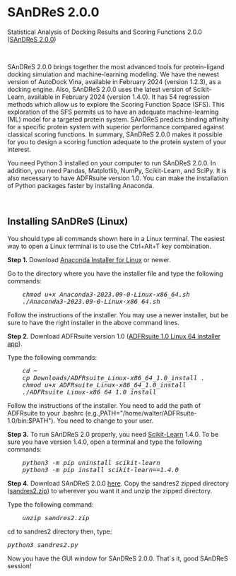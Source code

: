 # SAnDReS 2.0.0
Statistical Analysis of Docking Results and Scoring Functions 2.0.0 (<a href="https://azevedolab.net/sandres.php" title="SAnDReS 2.0.0">SAnDReS 2.0.0</a>) 
<P>&nbsp;</P>
SAnDReS 2.0.0 brings together the most advanced tools for protein-ligand docking simulation and machine-learning modeling. We have the newest version of AutoDock Vina, available in February 2024 (version 1.2.3), as a docking engine. Also, SAnDReS 2.0.0 uses the latest version of Scikit-Learn, available in February 2024 (version 1.4.0). It has 54 regression methods which allow us to explore the Scoring Function Space (SFS). This exploration of the SFS permits us to have an adequate machine-learning (ML) model for a targeted protein system. SAnDReS predicts binding affinity for a specific protein system with superior performance compared against classical scoring functions. In summary, SAnDReS 2.0.0 makes it possible for you to design a scoring function adequate to the protein system of your interest. 
<P>You need Python 3 installed on your computer to run SAnDReS 2.0.0. In addition, you need Pandas, Matplotlib, NumPy, Scikit-Learn, and SciPy. It is also necessary to have ADFRsuite version 1.0. You can make the installation of Python packages faster by installing Anaconda.</P>
<P>&nbsp;</P>
<H2>Installing SAnDReS (Linux)</H2>
<P>You should type all commands shown here in a Linux terminal. The easiest way to open a Linux terminal is to use the Ctrl+Alt+T key combination.</P>
<P><B>Step 1.</B> Download <a href="https://repo.anaconda.com/archive/Anaconda3-2023.09-0-Linux-x86_64.sh" title="Anaconda Installer for Linux">Anaconda Installer for Linux</a> or newer.</P>
<P>Go to the directory where you have the installer file and type the following commands:
<pre><I>    chmod u+x Anaconda3-2023.09-0-Linux-x86_64.sh
    ./Anaconda3-2023.09-0-Linux-x86_64.sh</I></pre>
<P>Follow the instructions of the installer. You may use a newer installer, but be sure to have the right installer in the above command lines.
</P>
<P><B>Step 2.</B> Download ADFRsuite version 1.0 (<a href="https://ccsb.scripps.edu/adfr/downloads/" title="ADFRsuite 1.0 Linux 64 installer app">ADFRsuite 1.0 Linux 64 installer app</a>).</P>
<P>Type the following commands:
<pre><I>    cd ~
    cp Downloads/ADFRsuite_Linux-x86_64_1.0_install .
    chmod u+x ADFRsuite_Linux-x86_64_1.0_install
    ./ADFRsuite_Linux-x86_64_1.0_install</I></pre>
<P>Follow the instructions of the installer. You need to add the path of ADFRsuite to your .bashrc (e.g.,PATH="/home/walter/ADFRsuite-1.0/bin:$PATH"). You need to change to your user.</P>
<P><B>Step 3.</B> To run SAnDReS 2.0 properly, you need <a href="https://scikit-learn.org/stable/" title="Scikit-Learn. Machine Learning in Python">Scikit-Learn</a> 1.4.0. To be sure you have version 1.4.0, open a terminal and type the following commands:
<pre><I>    python3 -m pip uninstall scikit-learn
    python3 -m pip install scikit-learn==1.4.0</I></pre>
<P><B>Step 4.</B> Download SAnDReS 2.0.0 <a href="https://github.com/azevedolab/sandres/raw/master/sandres2.zip" title="SAnDReS 2.0.0">here</a>. Copy the sandres2 zipped directory (<a href="https://github.com/azevedolab/sandres/raw/master/sandres2.zip" title="SAnDReS 2.0.0">sandres2.zip</a>) to wherever you want it and unzip the zipped directory. 
<P>Type the following command:</P>
<pre><I>    unzip sandres2.zip</I></pre>
<P>cd to sandres2 directory then, type:</P>
<pre><I>python3 sandres2.py</I></pre>
<P>Now you have the GUI window for SAnDReS 2.0.0. That´s it, good SAnDReS session!</P>
